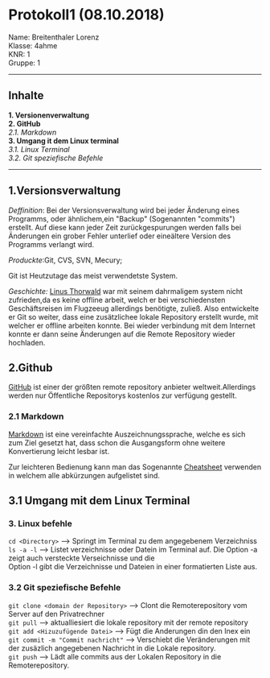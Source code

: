 # Protokoll1 (08.10.2018)

Name: Breitenthaler Lorenz  
Klasse: 4ahme  
KNR: 1  
Gruppe: 1

--- 

## Inhalte

**1. Versionenverwaltung**  
**2. GitHub**  
    *2.1. Markdown*  
**3. Umgang it dem Linux terminal**  
    *3.1. Linux Terminal*  
    *3.2. Git speziefische Befehle*  

--- 

## 1.Versionsverwaltung

*Deffinition*:
Bei der Versionsverwaltung wird bei jeder Änderung eines Programms, oder ähnlichem,ein "Backup" (Sogenannten "commits") erstellt. Auf diese kann jeder Zeit zurückgespurungen werden falls bei Änderungen ein grober Fehler unterlief oder eineältere Version des Programms verlangt wird.

*Produckte*:Git, CVS, SVN, Mecury;

Git ist Heutzutage das meist verwendetste System.

*Geschichte:*
[Linus Thorwald](https://de.wikipedia.org/wiki/Linus_Torvalds) war mit seinem dahrmaligem system nicht zufrieden,da es keine offline arbeit, welch er bei verschiedensten Geschäftsreisen im Flugzeeug allerdings benötigte, zuließ. Also entwickelte er Git so weiter, dass eine zusätzlichee lokale Repository erstellt wurde, mit welcher er offline arbeiten konnte. Bei wieder verbindung mit dem Internet konnte er dann seine  Änderungen auf die Remote Repository wieder hochladen.

## 2.Github

[GitHub](https://github.com) ist einer der größten remote repository anbieter weltweit.Allerdings werden nur Öffentliche Repositorys kostenlos zur verfügung gestellt.

### 2.1 Markdown

[Markdown](https://de.wikipedia.org/wiki/Markdown) ist eine vereinfachte Auszeichnungssprache, welche es sich zum Ziel gesetzt hat, dass schon die Ausgangsform ohne weitere Konvertierung leicht lesbar ist.

Zur leichteren Bedienung kann man das Sogenannte [Cheatsheet](https://github.com/adam-p/markdown-here/wiki/Markdown-Cheatsheet) verwenden in welchem alle abkürzungen aufgelistet sind.



## 3.1 Umgang mit dem Linux Terminal

### 3. Linux befehle

`cd <Directory>` --> Springt im Terminal zu dem angegebenem Verzeichniss  
`ls -a -l` --> Listet verzeichnisse oder Datein im Terminal auf. Die Option -a zeigt auch versteckte Verseichnisse und die  
           	 Option -l gibt die Verzeichnisse und Dateien in einer formatierten Liste aus.  

### 3.2 Git speziefische Befehle

`git clone <domain der Repository>` --> Clont die Remoterepository vom Server auf den Privatrechner  
`git pull` --> aktualliesiert die lokale repository mit der remote repository  
`git add <Hizuzufügende Datei>` --> Fügt die Anderungen din den Inex ein  
`git commit -m "Commit nachricht"` --> Verschiebt die Veränderungen mit der zusäzlich angegebenen Nachricht in die Lokale repository.  
`git push` --> Lädt alle commits aus der Lokalen Repository in die Remoterepository.
